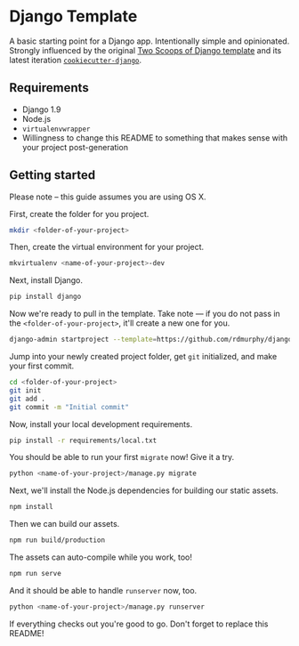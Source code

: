 # Django Template

A basic starting point for a Django app. Intentionally simple and opinionated. Strongly influenced by the original [Two Scoops of Django template](https://github.com/twoscoops/django-twoscoops-project) and its latest iteration [`cookiecutter-django`](https://github.com/pydanny/cookiecutter-django).

## Requirements

- Django 1.9
- Node.js
- `virtualenvwrapper`
- Willingness to change this README to something that makes sense with your project post-generation

## Getting started

Please note – this guide assumes you are using OS X.

First, create the folder for you project.

```bash
mkdir <folder-of-your-project>
```

Then, create the virtual environment for your project.

```bash
mkvirtualenv <name-of-your-project>-dev
```

Next, install Django.

```bash
pip install django
```

Now we're ready to pull in the template. Take note &mdash; if you do not pass in the `<folder-of-your-project>`, it'll create a new one for you.

```bash
django-admin startproject --template=https://github.com/rdmurphy/django-template/archive/master.zip --extension=coveragerc,gitignore,html,py,js,sh <name-of-your-project> <folder-of-your-project>
```

Jump into your newly created project folder, get `git` initialized, and make your first commit.

```bash
cd <folder-of-your-project>
git init
git add .
git commit -m "Initial commit"
```

Now, install your local development requirements.

```bash
pip install -r requirements/local.txt
```

You should be able to run your first `migrate` now! Give it a try.

```bash
python <name-of-your-project>/manage.py migrate
```

Next, we'll install the Node.js dependencies for building our static assets.

```bash
npm install
```

Then we can build our assets.

```bash
npm run build/production
```

The assets can auto-compile while you work, too!

```bash
npm run serve
```

And it should be able to handle `runserver` now, too.

```bash
python <name-of-your-project>/manage.py runserver
```

If everything checks out you're good to go. Don't forget to replace this README!
